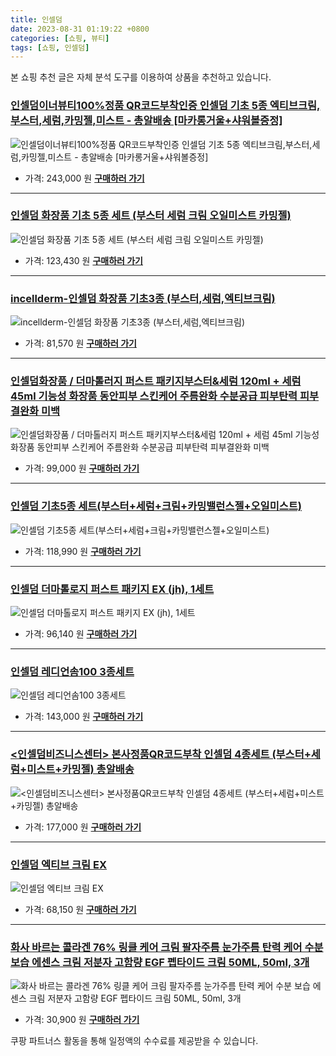 ```yaml
---
title: 인셀덤
date: 2023-08-31 01:19:22 +0800
categories: [쇼핑, 뷰티]
tags: [쇼핑, 인셀덤]
---
```

본 쇼핑 추천 글은 자체 분석 도구를 이용하여 상품을 추천하고 있습니다.
### [인셀덤이너뷰티100%정품 QR코드부착인증 인셀덤 기초 5종 엑티브크림,부스터,세럼,카밍젤,미스트 - 총알배송 [마카롱거울+샤워볼증정]](https://link.coupang.com/re/AFFSDP?lptag=AF1030537&pageKey=7022652001&itemId=17302380534&vendorItemId=84634293317&traceid=V0-153-ffa1db64bd85c0de&clickBeacon=Jmr15%2FP1UMWpImvk%2B2h6neUyJXQURkDLa9dFVgN6votxAGUrb%2F%2B%2BQ9UZusAWYoTc%2BW7DR1j%2FuGkn4%2BEVDnC2sSCw8scXFza0ugHPFdixhnrdk7r7uPuVzXKDYOYa57sR9OiQsfCg7aapesdezF5YR83ePuX7xWGo99foSs9%2FENCZ%2FZT1UR14XTPFgT7Dy36%2F2g6T3MlhUaD%2BcE1Jjj2IntsYcx6ci6E4tfrA82JndrtHo4%2FMbx%2FXuJqgUhVHlCjvW8rJfF%2BqAMWedguHY59dVNl03xxl2vYSqjSCoWGjHPkIe08ko319yxvsyryhVu6H5wpx8KGZPvQe75zLwHO1a9oVuoKLWfBKnIGU7DixcJKVLQqnE4a4PvjIr8qNetSKPCX7RmdqTSRV%2FZgjvrEY%2BRrcrG1nHv5kCzSfxfkjEjUP%2F0O0JW3mIccoSZ9BWqNRizwP1YeZOrOVYMohgo6jHacjvilRQWCbCkujc4TAsoZeCYMw0Po7iqDcEDikM8LXRxy%2FUBI0HxePps48x0rVSsjEGpW53R%2BWB2tYM9toILrz12TA3IT%2FhtVoVPHeiBxJGfgyq2XRZRrnkEu0kGVBSZsT18KWDh1ZpE7P5dYjhP%2FnXh%2BTv5zBnIFdtJ8vPTb7GGlZ91nmb6Ejm31nuyXUYamxhF8w72xNHz%2B3jSDvQxJ4rwShCOUTnVOTGqKcZkJ5sI%2FyNUPaBXTT42XhsR5cDeZoEGHLqFrY2RP3g61r6AcDNFKH6WBbEPEiWxjkQGz1rthphNtKpXDUXVChsAH%2FLeGUEzqA7P%2BFGyGYYvN4fGe7FJ1szJyPuGXNsflJIgvLm0IZbA2Q9lHjgVjaUjMuViorfW7c0bPJIKPf23%2FC%2FHOmOj3nEVbhsku3qVfmaoEN&requestid=20230907011922529241339487&token=31850C%7CMIXED)
![인셀덤이너뷰티100%정품 QR코드부착인증 인셀덤 기초 5종 엑티브크림,부스터,세럼,카밍젤,미스트 - 총알배송 [마카롱거울+샤워볼증정]](https://ads-partners.coupang.com/image1/aAXdGfyom3sAyKv4aPazzcIAxPZO6nQ-CetmvmdDhenod7fBPIkuvI8GLJU68y-UrFjOzVGEKxQ7ZWhQVu499FBC0uZna1Zd5hGcTnA9GJ0QJCM84iVBt0jmW5P3xtko_PFb4BS8zIIHCJMdEQWf1TffM6X_dPNi2BYl8eKXapVO6hLxqPSIWVpcVL2JDcX9IsaWnNljTMeSkL04NIKhalSJhRA8hSX5VNeKQoO_T29Gsm4wE34zyv7lwi-2BPadL_jAo5qK9CNBzFv32U47df4w65OrI_gObzcY6cHGTqWwYHaFlQ==)
- 가격: 243,000 원
[**구매하러 가기**](https://link.coupang.com/re/AFFSDP?lptag=AF1030537&pageKey=7022652001&itemId=17302380534&vendorItemId=84634293317&traceid=V0-153-ffa1db64bd85c0de&clickBeacon=Jmr15%2FP1UMWpImvk%2B2h6neUyJXQURkDLa9dFVgN6votxAGUrb%2F%2B%2BQ9UZusAWYoTc%2BW7DR1j%2FuGkn4%2BEVDnC2sSCw8scXFza0ugHPFdixhnrdk7r7uPuVzXKDYOYa57sR9OiQsfCg7aapesdezF5YR83ePuX7xWGo99foSs9%2FENCZ%2FZT1UR14XTPFgT7Dy36%2F2g6T3MlhUaD%2BcE1Jjj2IntsYcx6ci6E4tfrA82JndrtHo4%2FMbx%2FXuJqgUhVHlCjvW8rJfF%2BqAMWedguHY59dVNl03xxl2vYSqjSCoWGjHPkIe08ko319yxvsyryhVu6H5wpx8KGZPvQe75zLwHO1a9oVuoKLWfBKnIGU7DixcJKVLQqnE4a4PvjIr8qNetSKPCX7RmdqTSRV%2FZgjvrEY%2BRrcrG1nHv5kCzSfxfkjEjUP%2F0O0JW3mIccoSZ9BWqNRizwP1YeZOrOVYMohgo6jHacjvilRQWCbCkujc4TAsoZeCYMw0Po7iqDcEDikM8LXRxy%2FUBI0HxePps48x0rVSsjEGpW53R%2BWB2tYM9toILrz12TA3IT%2FhtVoVPHeiBxJGfgyq2XRZRrnkEu0kGVBSZsT18KWDh1ZpE7P5dYjhP%2FnXh%2BTv5zBnIFdtJ8vPTb7GGlZ91nmb6Ejm31nuyXUYamxhF8w72xNHz%2B3jSDvQxJ4rwShCOUTnVOTGqKcZkJ5sI%2FyNUPaBXTT42XhsR5cDeZoEGHLqFrY2RP3g61r6AcDNFKH6WBbEPEiWxjkQGz1rthphNtKpXDUXVChsAH%2FLeGUEzqA7P%2BFGyGYYvN4fGe7FJ1szJyPuGXNsflJIgvLm0IZbA2Q9lHjgVjaUjMuViorfW7c0bPJIKPf23%2FC%2FHOmOj3nEVbhsku3qVfmaoEN&requestid=20230907011922529241339487&token=31850C%7CMIXED)
---
### [인셀덤 화장품 기초 5종 세트 (부스터 세럼 크림 오일미스트 카밍젤)](https://link.coupang.com/re/AFFSDP?lptag=AF1030537&pageKey=6309865846&itemId=13091574897&vendorItemId=83946157591&traceid=V0-153-96417b8e4e64c094&requestid=20230907011922529241339487&token=31850C%7CMIXED)
![인셀덤 화장품 기초 5종 세트 (부스터 세럼 크림 오일미스트 카밍젤)](https://ads-partners.coupang.com/image1/JXtLrJqr1v626s4EJYkzK3P9KuumSsxg6ok68UTwsTgZ2nnywqPLbPHiFrqcXpHWx6MstQoqz_YEZHSQ3vE7gHpRVR5T8xo3sCEfOq96-AihcWI5CR8mHLfeIKtSoGUJFtmd-pH9B6LNRVPJV7pqizQ1-HPur8BFsYbGYmjdB2B23Hjy94FGbwZbJ95Bv3Le6nYxodZiKTv39usj5faK4KqN9f8uWD62K4jmKHY81gTfiY5u9dFk1TLdwb4L-hVixOFM3xYFL0LPS45lBhCRPLU6KdIrXnwGr68q38uPeno=)
- 가격: 123,430 원
[**구매하러 가기**](https://link.coupang.com/re/AFFSDP?lptag=AF1030537&pageKey=6309865846&itemId=13091574897&vendorItemId=83946157591&traceid=V0-153-96417b8e4e64c094&requestid=20230907011922529241339487&token=31850C%7CMIXED)
---
### [incellderm-인셀덤 화장품 기초3종 (부스터,세럼,엑티브크림)](https://link.coupang.com/re/AFFSDP?lptag=AF1030537&pageKey=7012891482&itemId=17240339241&vendorItemId=86560321407&traceid=V0-153-ad5283240db1fac8&requestid=20230907011922529241339487&token=31850C%7CMIXED)
![incellderm-인셀덤 화장품 기초3종 (부스터,세럼,엑티브크림)](https://ads-partners.coupang.com/image1/jJOj3vo3fvjIHGwCjC7-GlF7mATjCfh2hoLiln9dyQYP_4EgNfgzNaphy2n8z7VxX_JAMQfuTq9g0Y_axAS9Iu_OgR9hxFFu7ogd1jSKRPbkQ7lKMDCzwTGyyc32Pmu1ENRR0HyGiSSKb1aOcJjKhBobWbhl1ijUUUl31OATKrN9_W6rm6Vbi-whVXC-aGOa1e0VaqAa_xqLnc5QNZqNiYj3Ylaj36sORmivdWQKcaSGTFzjGM_v1XMr50y8l2kBOPKqQekUjvVhy-kZu_PLcVrcaKOscqRQ_Fc0iGrl8RRp)
- 가격: 81,570 원
[**구매하러 가기**](https://link.coupang.com/re/AFFSDP?lptag=AF1030537&pageKey=7012891482&itemId=17240339241&vendorItemId=86560321407&traceid=V0-153-ad5283240db1fac8&requestid=20230907011922529241339487&token=31850C%7CMIXED)
---
### [인셀덤화장품 / 더마톨러지 퍼스트 패키지부스터&세럼 120ml + 세럼 45ml 기능성 화장품 동안피부 스킨케어 주름완화 수분공급 피부탄력 피부결완화 미백](https://link.coupang.com/re/AFFSDP?lptag=AF1030537&pageKey=6252407664&itemId=12681868825&vendorItemId=77023841056&traceid=V0-153-0eb96293550b1b55&clickBeacon=Jmr15%2FP1UMWpImvk%2B2h6neUyJXQURkDLa9dFVgN6votxAGUrb%2F%2B%2BQ9UZusAWYoTc%2BW7DR1j%2FuGkn4%2BEVDnC2scvTfLvpPyO4MjkZfpovm0Ldk7r7uPuVzXKDYOYa57sRQ19o6pfPVMX3MrJmXxCD3hKxJUw71seRmjQMZkU%2BIpWZ%2FZT1UR14XTPFgT7Dy36%2F2g6T3MlhUaD%2BcE1Jjj2IntsYcx6ci6E4tfrA82JndrtHo4%2FMbx%2FXuJqgUhVHlCjvv4vq8kgxjLwMD6cd6y6F%2BsXRxuK5lKx1F3KuIlgavklf%2BD9Pt6pc1fkb0ismYAQ8%2FbPDcuEbxtz5oygp4EorevKLx3cYXwBztsrIupRo8pBoiNbW62dqcQUOScAc9Gk2tlGN4LeXrMg%2BVJZEoPpMpwllTqWcLBr9BxopiEMAkBLqc%2FVfN567MHBReIzPgtdNBzuC8si8%2BwC%2Fc65GJX3QPkZbh6r0KGu1gigvSblw8evz12TA3IT%2FhtVoVPHeiBxJiuVUj%2FANjJkf3tCJODqD4ak9DObm7SJZgHOpLCTMkhWaLvppQH6Qsuk0pHW6BrGvByABUDBiIkBms%2BWF5c62qZJCDZ9mlqLDIA66Id%2BCbvDD2n%2Fnts34liPyi3oys1YMi1Djep7yGZjtFLtMW3AlxAqONGVoNg4Nn4VZhF0J5UCRCE9b4IbYYQ8DIC2u1hwXDy2Gr6sxGx2tW2BAJQmPVb6gdXnYOe083oI2QGq4F2iu6nYVCpQ6YwHKMV8FFTwWARESZhN%2BxfCMsA1C2MsmV%2FT6skzMJwo7pBGJzKGLgm4NSfWFaD8rfv%2BNbZsQaZstIgbugQkgrCBZFkInXFHLiaHUodRQKSfApsy1nfTpi%2Fk%3D&requestid=20230907011922529241339487&token=31850C%7CMIXED)
![인셀덤화장품 / 더마톨러지 퍼스트 패키지부스터&세럼 120ml + 세럼 45ml 기능성 화장품 동안피부 스킨케어 주름완화 수분공급 피부탄력 피부결완화 미백](https://ads-partners.coupang.com/image1/gRUWmMHy5FkjhlFRgTCLalGF2bBARXwYpO25jYd1sk_gTRxpDglHqmwNAcjxFbCL5H9CREfZiyAIBEhSzwXc7_R1MT1ceiWFyrLv4ADpzhZs6u-nxiJngi2ZZLMQn6g0vR8MRX8lbYskxYReJ1rM2CVRMXLUIQkSHDdviGPsxVbN9PQ703wMZyTViqDaD9VHBSFkchM1RAh61Jkv6_bwO4xwxzFmwHm1_c-msOAP4dD2XD7zZYGDbjule60841HbEkCcnXtbyPnPud-wK1Wtix4yHPkhCK5OX4SLloDaRBuv4EXNng==)
- 가격: 99,000 원
[**구매하러 가기**](https://link.coupang.com/re/AFFSDP?lptag=AF1030537&pageKey=6252407664&itemId=12681868825&vendorItemId=77023841056&traceid=V0-153-0eb96293550b1b55&clickBeacon=Jmr15%2FP1UMWpImvk%2B2h6neUyJXQURkDLa9dFVgN6votxAGUrb%2F%2B%2BQ9UZusAWYoTc%2BW7DR1j%2FuGkn4%2BEVDnC2scvTfLvpPyO4MjkZfpovm0Ldk7r7uPuVzXKDYOYa57sRQ19o6pfPVMX3MrJmXxCD3hKxJUw71seRmjQMZkU%2BIpWZ%2FZT1UR14XTPFgT7Dy36%2F2g6T3MlhUaD%2BcE1Jjj2IntsYcx6ci6E4tfrA82JndrtHo4%2FMbx%2FXuJqgUhVHlCjvv4vq8kgxjLwMD6cd6y6F%2BsXRxuK5lKx1F3KuIlgavklf%2BD9Pt6pc1fkb0ismYAQ8%2FbPDcuEbxtz5oygp4EorevKLx3cYXwBztsrIupRo8pBoiNbW62dqcQUOScAc9Gk2tlGN4LeXrMg%2BVJZEoPpMpwllTqWcLBr9BxopiEMAkBLqc%2FVfN567MHBReIzPgtdNBzuC8si8%2BwC%2Fc65GJX3QPkZbh6r0KGu1gigvSblw8evz12TA3IT%2FhtVoVPHeiBxJiuVUj%2FANjJkf3tCJODqD4ak9DObm7SJZgHOpLCTMkhWaLvppQH6Qsuk0pHW6BrGvByABUDBiIkBms%2BWF5c62qZJCDZ9mlqLDIA66Id%2BCbvDD2n%2Fnts34liPyi3oys1YMi1Djep7yGZjtFLtMW3AlxAqONGVoNg4Nn4VZhF0J5UCRCE9b4IbYYQ8DIC2u1hwXDy2Gr6sxGx2tW2BAJQmPVb6gdXnYOe083oI2QGq4F2iu6nYVCpQ6YwHKMV8FFTwWARESZhN%2BxfCMsA1C2MsmV%2FT6skzMJwo7pBGJzKGLgm4NSfWFaD8rfv%2BNbZsQaZstIgbugQkgrCBZFkInXFHLiaHUodRQKSfApsy1nfTpi%2Fk%3D&requestid=20230907011922529241339487&token=31850C%7CMIXED)
---
### [인셀덤 기초5종 세트(부스터+세럼+크림+카밍밸런스젤+오일미스트)](https://link.coupang.com/re/AFFSDP?lptag=AF1030537&pageKey=6716139081&itemId=15608479230&vendorItemId=87025101279&traceid=V0-153-9fa8ce73aeab2c78&requestid=20230907011922529241339487&token=31850C%7CMIXED)
![인셀덤 기초5종 세트(부스터+세럼+크림+카밍밸런스젤+오일미스트)](https://ads-partners.coupang.com/image1/bc8vPgZXJm9vtCG4bUanJkKEGQN5pVQxle3elVVN5jnwQiC2GixlDym21ilarjdkKvX6rFvCJc3S7S_uwRwj7r6vMM_4DWlBv2V7RUXu3eD92v4oRrN2yMryElDBtbyc9UvAh_GNjAUQqDJX7Bj3zPsLYkNQzujIikGFHDyWfBfEhjUarHM9LnWbvGPnaOmEbC2vK4Jk4u-OqwYovRenTNrRNEkDGbwIWZ3sMQELUg9LeTuZU1x4x2AY9LyRvVwDTSPCFzbZJBHzgqmRnbOdcFuIoOKhHvBlB3RVQ_xUJy8=)
- 가격: 118,990 원
[**구매하러 가기**](https://link.coupang.com/re/AFFSDP?lptag=AF1030537&pageKey=6716139081&itemId=15608479230&vendorItemId=87025101279&traceid=V0-153-9fa8ce73aeab2c78&requestid=20230907011922529241339487&token=31850C%7CMIXED)
---
### [인셀덤 더마톨로지 퍼스트 패키지 EX (jh), 1세트](https://link.coupang.com/re/AFFSDP?lptag=AF1030537&pageKey=6959580961&itemId=16938041515&vendorItemId=85701659302&traceid=V0-153-f0f8972edf3b2948&clickBeacon=Jmr15%2FP1UMWpImvk%2B2h6neUyJXQURkDLa9dFVgN6votxAGUrb%2F%2B%2BQ9UZusAWYoTc%2BW7DR1j%2FuGkn4%2BEVDnC2sSXuXzmXcJDeDpejHcMEYwDdk7r7uPuVzXKDYOYa57sR72kIVhWrRtsvCs9ZaIly%2BTdJRQ6h%2F%2FRPWA5MXjbcgs2Z%2FZT1UR14XTPFgT7Dy36%2F2g6T3MlhUaD%2BcE1Jjj2IntsYcx6ci6E4tfrA82JndrtHo4%2FMbx%2FXuJqgUhVHlCjv6CccDLLH%2FnmWwIRRKT0tVHzTV85utg%2F1L1cSs9dMh4AnKhS4OlIzZpXCvmxKC5nZfPUCJgObRbd1ymay5vzab8GMNn4jtH9p%2BhSVLvPgXpd3EUL4cY%2F17RwpMXhHBoEkeTGC3IWmByvQjfl5ib%2BVhlSofI6U5rqkGAQWZ3MMLZmJd3RndMiGnYaB0zKGkQNj7ImFQlPqUmo6EyBT2sVhtVd7B2XOuJ3tOsdnY2kF90BeCYMw0Po7iqDcEDikM8LXRxy%2FUBI0HxePps48x0rVSsjEGpW53R%2BWB2tYM9toILrz12TA3IT%2FhtVoVPHeiBxJGfgyq2XRZRrnkEu0kGVBSZsT18KWDh1ZpE7P5dYjhP%2FnXh%2BTv5zBnIFdtJ8vPTb7GGlZ91nmb6Ejm31nuyXUYamxhF8w72xNHz%2B3jSDvQxJ4rwShCOUTnVOTGqKcZkJ5sI%2FyNUPaBXTT42XhsR5cDeZoEGHLqFrY2RP3g61r6AcDNFKH6WBbEPEiWxjkQGz1rthphNtKpXDUXVChsAH%2FLeGUEzqA7P%2BFGyGYYvN4fGe7FJ1szJyPuGXNsflJIgvLm0IZbA2Q9lHjgVjaUjMuViorfW7c0bPJIKPf23%2FC%2FHOmOj3nEVbhsku3qVfmaoEN&requestid=20230907011922529241339487&token=31850C%7CMIXED)
![인셀덤 더마톨로지 퍼스트 패키지 EX (jh), 1세트](https://ads-partners.coupang.com/image1/VBNWg5fspSCuyZngVG3ktE0eB281ZcZ61RnBDcfTga9G8ydBC3eU0fQtC_u3zTqgyCqhYA4vrPgN4pAvFZD7kInu6wn5y2YktvvnCmmgDqREhfPwxc6FGCkazr_ofjMqJDEat_HxSySlN6Nc9QgyNmQyauZRUJwmufNSHOzXvASHsi20M2pXnOppynTLuV1AE3S-2FNu09ow8hPo9JXFpj4jMY7gpPa9MMX2aw4vYv1NtWZu4DDkY7utpOMh60fp5lSfWNEEzLSH4_brPeyaDWvqWyLT54YYYravj6ersLVHtYUqgQ==)
- 가격: 96,140 원
[**구매하러 가기**](https://link.coupang.com/re/AFFSDP?lptag=AF1030537&pageKey=6959580961&itemId=16938041515&vendorItemId=85701659302&traceid=V0-153-f0f8972edf3b2948&clickBeacon=Jmr15%2FP1UMWpImvk%2B2h6neUyJXQURkDLa9dFVgN6votxAGUrb%2F%2B%2BQ9UZusAWYoTc%2BW7DR1j%2FuGkn4%2BEVDnC2sSXuXzmXcJDeDpejHcMEYwDdk7r7uPuVzXKDYOYa57sR72kIVhWrRtsvCs9ZaIly%2BTdJRQ6h%2F%2FRPWA5MXjbcgs2Z%2FZT1UR14XTPFgT7Dy36%2F2g6T3MlhUaD%2BcE1Jjj2IntsYcx6ci6E4tfrA82JndrtHo4%2FMbx%2FXuJqgUhVHlCjv6CccDLLH%2FnmWwIRRKT0tVHzTV85utg%2F1L1cSs9dMh4AnKhS4OlIzZpXCvmxKC5nZfPUCJgObRbd1ymay5vzab8GMNn4jtH9p%2BhSVLvPgXpd3EUL4cY%2F17RwpMXhHBoEkeTGC3IWmByvQjfl5ib%2BVhlSofI6U5rqkGAQWZ3MMLZmJd3RndMiGnYaB0zKGkQNj7ImFQlPqUmo6EyBT2sVhtVd7B2XOuJ3tOsdnY2kF90BeCYMw0Po7iqDcEDikM8LXRxy%2FUBI0HxePps48x0rVSsjEGpW53R%2BWB2tYM9toILrz12TA3IT%2FhtVoVPHeiBxJGfgyq2XRZRrnkEu0kGVBSZsT18KWDh1ZpE7P5dYjhP%2FnXh%2BTv5zBnIFdtJ8vPTb7GGlZ91nmb6Ejm31nuyXUYamxhF8w72xNHz%2B3jSDvQxJ4rwShCOUTnVOTGqKcZkJ5sI%2FyNUPaBXTT42XhsR5cDeZoEGHLqFrY2RP3g61r6AcDNFKH6WBbEPEiWxjkQGz1rthphNtKpXDUXVChsAH%2FLeGUEzqA7P%2BFGyGYYvN4fGe7FJ1szJyPuGXNsflJIgvLm0IZbA2Q9lHjgVjaUjMuViorfW7c0bPJIKPf23%2FC%2FHOmOj3nEVbhsku3qVfmaoEN&requestid=20230907011922529241339487&token=31850C%7CMIXED)
---
### [인셀덤 레디언솜100 3종세트](https://link.coupang.com/re/AFFSDP?lptag=AF1030537&pageKey=6932356928&itemId=16778595611&vendorItemId=87051161627&traceid=V0-153-c6c7afa67e5219e3&requestid=20230907011922529241339487&token=31850C%7CMIXED)
![인셀덤 레디언솜100 3종세트](https://ads-partners.coupang.com/image1/XZ5JotocVFgz2mKoXZOuR6M0O1AkwWnGg1fm0G5KAEHKz_FmXbYmJykuCE1qF_3IxGZ0Qv8bC7Usc_vtSvR7xzswUh-gZFBpSN-c_wp9M3VOc3fMPN4zA_rkcJRq9kASZKudj4_5WDRcz3Cwrk1hxSojpU-sngOfYtS-7gy7w10TVJcfT5RMNiQJk3neRFJf43MfwGGW3ZONdE4a0h5no90Yxeu01MR_u1kQ_eo8G7BsKeB-v8MFhWiH3t7Gc0naHzZjyo-22-rpKU9EFsmbQz_1d_h9aghWi4fjKppbGg==)
- 가격: 143,000 원
[**구매하러 가기**](https://link.coupang.com/re/AFFSDP?lptag=AF1030537&pageKey=6932356928&itemId=16778595611&vendorItemId=87051161627&traceid=V0-153-c6c7afa67e5219e3&requestid=20230907011922529241339487&token=31850C%7CMIXED)
---
### [<인셀덤비즈니스센터> 본사정품QR코드부착 인셀덤 4종세트 (부스터+세럼+미스트+카밍젤) 총알배송](https://link.coupang.com/re/AFFSDP?lptag=AF1030537&pageKey=5366464584&itemId=7929739011&vendorItemId=86283791289&traceid=V0-153-bfc264c40a0b106c&clickBeacon=Jmr15%2FP1UMWpImvk%2B2h6neUyJXQURkDLa9dFVgN6votxAGUrb%2F%2B%2BQ9UZusAWYoTc%2BW7DR1j%2FuGkn4%2BEVDnC2sX9R2pV7NRfLVdfS6uvj%2Fap%2Bxh9ITmZ8kIA%2B%2BSiAgkBMI%2FRVl0OFQvNzUb57Hgv%2BsxjoZCnL8zNFj0jxkdUUg5eZ%2FZT1UR14XTPFgT7Dy36%2F2g6T3MlhUaD%2BcE1Jjj2IntsYcx6ci6E4tfrA82JndrtHo4%2FMbx%2FXuJqgUhVHlCjvXtGSPk6xi58poLkwzcYuPAe7jP13yJUpdVw2Za2Hgawk%2BX0tBM0uKTwmDAmKTcBJ5PoC7TI9LReut7uy6k9k0q0hfZ2eAK4GUWU9JoLNQ9YvvDzBZsUe8vsIuTF5vUXW4vU33EYvMo4ZqVt6PIK0hbSIdkZmjWvUIm%2B7fOekJR3ndtPb7HX%2BjAdwWwQSHZj2z0R1EErhiZkxnYx2zGAx%2Bak9DObm7SJZgHOpLCTMkhWaLvppQH6Qsuk0pHW6BrGv854z11yVWbmfTnc6vtLTdFv%2FYPXoq7BHsMuKnp5AcxDwF9exKBT3fewwABm3PFpdN3CasrEvI%2Bp9e8W35gODdFDGpwyIq1zbkpV3ABLPxZYVqAZPY10TY4QUVR4Ct4bPXpZO0HLcfJCfUkvN9B1tkCJ9jhcvdBZm7kPuBljC0k79L4UsoAclEK9A2CSIMSkdY3MGwZY8NT3ZYLyj2s2gxS4yYZxXSNYJThgOaLHAb%2F6pVP8p%2BgfjNGqdk%2FqQES%2FDdx4VqjWkNlgb8VImrTrW%2F5P1vjPIfGRH9HrI46RU2CGXLL%2FIA8xYNSDUU2EBhnsGHC%2FHoqNtonNx9C4LDKhgTxdpy317Pv2o546YUpopwW4%3D&requestid=20230907011922529241339487&token=31850C%7CMIXED)
![<인셀덤비즈니스센터> 본사정품QR코드부착 인셀덤 4종세트 (부스터+세럼+미스트+카밍젤) 총알배송](https://ads-partners.coupang.com/image1/Brr1YxF-6swi-c_pBrBxuoPhamYm8nsO-wUiqHiFrSYLZ1C8ey-ahCIQDfkBaLGyajkLI2hrzCSW9B_EqPnMuHVKzs-6T2X0-bVxFwoDvqLBTa7CECMZcBmEs1cioARs9NqjZOrUO0KpyqP79PJVuZqEbmen8wBAvhCIhQNWQenA0JH7ZxGG6ZiMlTasbVZM6UYA1rxVWHx5NXO__djpQgzZFzkvYA9qK4h8yl2w0u_FEa93bfb7MHhonsRrQ7Vs3uwHFd9cnIN-8q6csio8YbvThLrrFdzmTEhb6i4gviewXRg7hQ==)
- 가격: 177,000 원
[**구매하러 가기**](https://link.coupang.com/re/AFFSDP?lptag=AF1030537&pageKey=5366464584&itemId=7929739011&vendorItemId=86283791289&traceid=V0-153-bfc264c40a0b106c&clickBeacon=Jmr15%2FP1UMWpImvk%2B2h6neUyJXQURkDLa9dFVgN6votxAGUrb%2F%2B%2BQ9UZusAWYoTc%2BW7DR1j%2FuGkn4%2BEVDnC2sX9R2pV7NRfLVdfS6uvj%2Fap%2Bxh9ITmZ8kIA%2B%2BSiAgkBMI%2FRVl0OFQvNzUb57Hgv%2BsxjoZCnL8zNFj0jxkdUUg5eZ%2FZT1UR14XTPFgT7Dy36%2F2g6T3MlhUaD%2BcE1Jjj2IntsYcx6ci6E4tfrA82JndrtHo4%2FMbx%2FXuJqgUhVHlCjvXtGSPk6xi58poLkwzcYuPAe7jP13yJUpdVw2Za2Hgawk%2BX0tBM0uKTwmDAmKTcBJ5PoC7TI9LReut7uy6k9k0q0hfZ2eAK4GUWU9JoLNQ9YvvDzBZsUe8vsIuTF5vUXW4vU33EYvMo4ZqVt6PIK0hbSIdkZmjWvUIm%2B7fOekJR3ndtPb7HX%2BjAdwWwQSHZj2z0R1EErhiZkxnYx2zGAx%2Bak9DObm7SJZgHOpLCTMkhWaLvppQH6Qsuk0pHW6BrGv854z11yVWbmfTnc6vtLTdFv%2FYPXoq7BHsMuKnp5AcxDwF9exKBT3fewwABm3PFpdN3CasrEvI%2Bp9e8W35gODdFDGpwyIq1zbkpV3ABLPxZYVqAZPY10TY4QUVR4Ct4bPXpZO0HLcfJCfUkvN9B1tkCJ9jhcvdBZm7kPuBljC0k79L4UsoAclEK9A2CSIMSkdY3MGwZY8NT3ZYLyj2s2gxS4yYZxXSNYJThgOaLHAb%2F6pVP8p%2BgfjNGqdk%2FqQES%2FDdx4VqjWkNlgb8VImrTrW%2F5P1vjPIfGRH9HrI46RU2CGXLL%2FIA8xYNSDUU2EBhnsGHC%2FHoqNtonNx9C4LDKhgTxdpy317Pv2o546YUpopwW4%3D&requestid=20230907011922529241339487&token=31850C%7CMIXED)
---
### [인셀덤 엑티브 크림 EX](https://link.coupang.com/re/AFFSDP?lptag=AF1030537&pageKey=7029608315&itemId=19459984650&vendorItemId=86644081492&traceid=V0-153-efa068e0f857edaf&requestid=20230907011922529241339487&token=31850C%7CMIXED)
![인셀덤 엑티브 크림 EX](https://ads-partners.coupang.com/image1/g3oMY52bUVa47vzyg6aeMlCx5Xrm2Jo22ak_UoI9exddicItbD9mXyxHTFIDKhWIqHUqyxj676w5Khxd6iAsEDfmagfFpLG2rKy8j-86_Tt5e5dMCZNM-HFkqIga1LX6FSgRLN-WXeCxJMWXRwqwQ1joO8z9uhwEkofvGIL7v7K1uZNHay_QriJUWseqYyu3vnZdYSZ4KMdWq0j1JUDM_b0XwZ_9xM_37HBIvSB4oqmkPHyAPvrgMJmVBDUX9AoLx4clS0DgAiTFtPHapfgJbQEeqKzpR6CY2XHe8u6e65w=)
- 가격: 68,150 원
[**구매하러 가기**](https://link.coupang.com/re/AFFSDP?lptag=AF1030537&pageKey=7029608315&itemId=19459984650&vendorItemId=86644081492&traceid=V0-153-efa068e0f857edaf&requestid=20230907011922529241339487&token=31850C%7CMIXED)
---
### [화사 바르는 콜라겐 76% 링클 케어 크림 팔자주름 눈가주름 탄력 케어 수분 보습 에센스 크림 저분자 고함량 EGF 펩타이드 크림 50ML, 50ml, 3개](https://link.coupang.com/re/AFFSDP?lptag=AF1030537&pageKey=7368560771&itemId=19002003128&vendorItemId=84377411924&traceid=V0-153-7990a958fd633467&clickBeacon=Jmr15%2FP1UMWpImvk%2B2h6neUyJXQURkDLa9dFVgN6votxAGUrb%2F%2B%2BQ9UZusAWYoTc%2BW7DR1j%2FuGkn4%2BEVDnC2sfjKBUXtm5gke96qKZXC4Yh%2Bxh9ITmZ8kIA%2B%2BSiAgkBMJiEkTGcqio37m5j3rrTQwojunDHce5fpoYIh2RfkQvqZ%2FZT1UR14XTPFgT7Dy36%2F2g6T3MlhUaD%2BcE1Jjj2IntsYcx6ci6E4tfrA82JndrtHo4%2FMbx%2FXuJqgUhVHlCjv1XCRjK3T5AS4lrQbaTEDn4Ox7rSQ%2BEIaq0DA5SWX2KOsFc7asHVOA2%2B6Shyw2H2jDWjd3bh9f23a9QZkj0aTltKdCqvlV5dZeigCeljrBy6GnTo22G9qCr56z2qobEqbmdlo%2Fde5WoHIAsQQctMcObS1L522%2BRkLnMlWBiZYacytGGpKPm9RXZV8iaxJz8Sg0bc9AquX%2FnpRAv5Bxa52QX42aVhPdNsO87Vn9iNfZL%2FgaTwytdhTDEBqpSmAGA%2FExkdBUOoVMWD1b92HO0m03PzMzi0x7FhvagkTt5ULFpMi5Guth2IIJmjutUGgwI9XhPO2K1Mcfwx45Iob77Af%2FDFJhwdPzKCTyiz7i8zqSAwN86DYYxy0jzFojwuxCi7ll%2FvphNAqIltTFwCOUjLSu6GBocbkfK%2BgXrbjkEn4c7KJM8pKFr7YEz1GZid3payKPRQvUzwOCcI8I373Abzul8p%2BWGayktQuWLb7%2BMeRzoy7EKrQyg9KVrpuQGn3EJNpLN8F%2FLZSuHiNMODQ6fn4EPlvxMLtBUj7evP2S0OnNQFbazEwXlUWLBEH7UWWqsrhgJnsH22IjX6eLdQMz3x%2BZ30vO07MdP8IWRLQ5L%2Fb7%2Fg%3D&requestid=20230907011922529241339487&token=31850C%7CMIXED)
![화사 바르는 콜라겐 76% 링클 케어 크림 팔자주름 눈가주름 탄력 케어 수분 보습 에센스 크림 저분자 고함량 EGF 펩타이드 크림 50ML, 50ml, 3개](https://ads-partners.coupang.com/image1/B2P-0rNNzujK3AkVB4g35TH3sf0ncoAh72BdoXHrfRUWBSxC0g1Ppxo02rTDwOKfnOBpfsnaRL9zHHKKO5TFVG5KEGpZxFUE0hUyKC8zCBxRW9XKyNR9JWqg14KzNDDRo0jSMiKv-3vj3x3PW6abCOy9ElI6nI-SyotwAl8x_LYfaLuTMOtvkDsQEjzzAszrPKOUI1VLGQoHSoEfvTr9tFTcmxY7oTL6OzoD2hzMhwaHzuYzdYEfVt1hVgDFlG2LvbUGq7AND875aqTSnql4Pk-kQpICybD3mbYmaxwO04V4LBcqF4M=)
- 가격: 30,900 원
[**구매하러 가기**](https://link.coupang.com/re/AFFSDP?lptag=AF1030537&pageKey=7368560771&itemId=19002003128&vendorItemId=84377411924&traceid=V0-153-7990a958fd633467&clickBeacon=Jmr15%2FP1UMWpImvk%2B2h6neUyJXQURkDLa9dFVgN6votxAGUrb%2F%2B%2BQ9UZusAWYoTc%2BW7DR1j%2FuGkn4%2BEVDnC2sfjKBUXtm5gke96qKZXC4Yh%2Bxh9ITmZ8kIA%2B%2BSiAgkBMJiEkTGcqio37m5j3rrTQwojunDHce5fpoYIh2RfkQvqZ%2FZT1UR14XTPFgT7Dy36%2F2g6T3MlhUaD%2BcE1Jjj2IntsYcx6ci6E4tfrA82JndrtHo4%2FMbx%2FXuJqgUhVHlCjv1XCRjK3T5AS4lrQbaTEDn4Ox7rSQ%2BEIaq0DA5SWX2KOsFc7asHVOA2%2B6Shyw2H2jDWjd3bh9f23a9QZkj0aTltKdCqvlV5dZeigCeljrBy6GnTo22G9qCr56z2qobEqbmdlo%2Fde5WoHIAsQQctMcObS1L522%2BRkLnMlWBiZYacytGGpKPm9RXZV8iaxJz8Sg0bc9AquX%2FnpRAv5Bxa52QX42aVhPdNsO87Vn9iNfZL%2FgaTwytdhTDEBqpSmAGA%2FExkdBUOoVMWD1b92HO0m03PzMzi0x7FhvagkTt5ULFpMi5Guth2IIJmjutUGgwI9XhPO2K1Mcfwx45Iob77Af%2FDFJhwdPzKCTyiz7i8zqSAwN86DYYxy0jzFojwuxCi7ll%2FvphNAqIltTFwCOUjLSu6GBocbkfK%2BgXrbjkEn4c7KJM8pKFr7YEz1GZid3payKPRQvUzwOCcI8I373Abzul8p%2BWGayktQuWLb7%2BMeRzoy7EKrQyg9KVrpuQGn3EJNpLN8F%2FLZSuHiNMODQ6fn4EPlvxMLtBUj7evP2S0OnNQFbazEwXlUWLBEH7UWWqsrhgJnsH22IjX6eLdQMz3x%2BZ30vO07MdP8IWRLQ5L%2Fb7%2Fg%3D&requestid=20230907011922529241339487&token=31850C%7CMIXED)


쿠팡 파트너스 활동을 통해 일정액의 수수료를 제공받을 수 있습니다.
